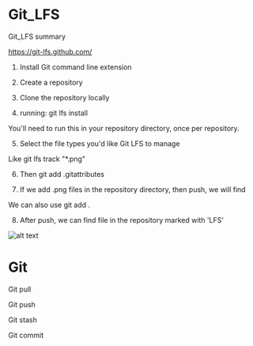 # Git_LFS
Git_LFS summary

https://git-lfs.github.com/

1. Install Git command line extension

2. Create a repository

3. Clone the repository locally

4. running: git lfs install

You'll need to run this in your repository directory, once per repository.

5. Select the file types you'd like Git LFS to manage 

Like git lfs track "*.png"

6. Then git add .gitattributes

7. If we add .png files in the repository directory, then push, we will find 

We can also use git add .

8. After push, we can find file in the repository marked with 'LFS'

![alt text](https://github.com/duozhanggithub/Git_LFS-and-Git/blob/master/Git_LFS_Demo.png)

# Git

Git pull

Git push

Git stash

Git commit
